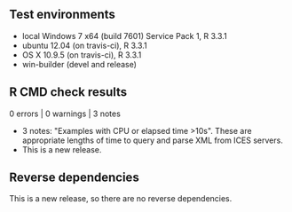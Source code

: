 ## Test environments
* local Windows 7 x64 (build 7601) Service Pack 1, R 3.3.1
* ubuntu 12.04 (on travis-ci), R 3.3.1
* OS X 10.9.5 (on travis-ci), R 3.3.1
* win-builder (devel and release)

## R CMD check results

0 errors | 0 warnings | 3 notes

* 3 notes: "Examples with CPU or elapsed time >10s". These are appropriate lengths of time to query and parse XML from ICES servers.
* This is a new release.

## Reverse dependencies

This is a new release, so there are no reverse dependencies.
